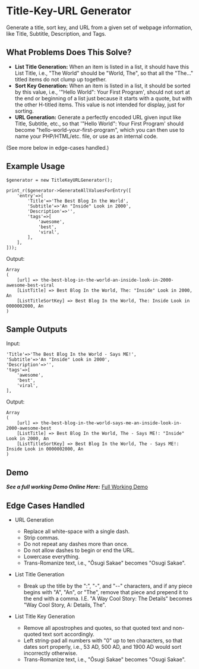 # Title-Key-URL Generator
Generate a title, sort key, and URL from a given set of webpage information, like Title, Subtitle, Description, and Tags.

## What Problems Does This Solve?
* **List Title Generation:** When an item is listed in a list, it should have this List Title, i.e., "The World" should be "World, The", so that all the "The..." titled items do not clump up together.
* **Sort Key Generation:** When an item is listed in a list, it should be sorted by this value, i.e., '"Hello World": Your First Program', should not sort at the end or beginning of a list just because it starts with a quote, but with the other H-titled items.  This value is not intended for display, just for sorting.
* **URL Generation:** Generate a perfectly encoded URL given input like Title, Subtitle, etc., so that '"Hello World": Your First Program' should become "hello-world-your-first-program", which you can then use to name your PHP/HTML/etc. file, or use as an internal code.

(See more below in edge-cases handled.)

## Example Usage

	$generator = new TitleKeyURLGenerator();
	
	print_r($generator->GenerateAllValuesForEntry([
		'entry'=>[
			'Title'=>'The Best Blog In the World',
			'Subtitle'=>'An "Inside" Look in 2000',
			'Description'=>'',
			'tags'=>[
				'awesome',
				'best',
				'viral',
			],
		],
	]));
  
  Output:
  
  	Array
	(
	    [url] => the-best-blog-in-the-world-an-inside-look-in-2000-awesome-best-viral
	    [ListTitle] => Best Blog In the World, The: "Inside" Look in 2000, An
	    [ListTitleSortKey] => Best Blog In the World, The: Inside Look in 0000002000, An
	)

## Sample Outputs

  Input:

	'Title'=>'The Best Blog In the World - Says ME!',
	'Subtitle'=>'An "Inside" Look in 2000',
	'Description'=>'',
	'tags'=>[
		'awesome',
		'best',
		'viral',
	],
    
  Output:

	Array
	(
	    [url] => the-best-blog-in-the-world-says-me-an-inside-look-in-2000-awesome-best
	    [ListTitle] => Best Blog In the World, The - Says ME!: "Inside" Look in 2000, An
	    [ListTitleSortKey] => Best Blog In the World, The - Says ME!: Inside Look in 0000002000, An
	)

## Demo

***See a full working Demo Online Here:*** [Full Working Demo](https://3v4l.org/Eb8oO)

## Edge Cases Handled

* URL Generation

  * Replace all white-space with a single dash.
  * Strip commas.
  * Do not repeat any dashes more than once.
  * Do not allow dashes to begin or end the URL.
  * Lowercase everything.
  * Trans-Romanize text, i.e., "Ōsugi Sakae" becomes "Osugi Sakae".

* List Title Generation

  * Break up the title by the ":", "-", and "--" characters, and if any piece begins with "A", "An", or "The", remove that piece and prepend it to the end with a comma.  I.E. "A Way Cool Story: The Details" becomes "Way Cool Story, A: Details, The".

* List Title Key Generation

  * Remove all apostrophes and quotes, so that quoted text and non-quoted text sort accordingly.
  * Left string-pad all numbers with "0" up to ten characters, so that dates sort properly, i.e., 53 AD, 500 AD, and 1900 AD would sort incorrectly otherwise.
  * Trans-Romanize text, i.e., "Ōsugi Sakae" becomes "Osugi Sakae".

